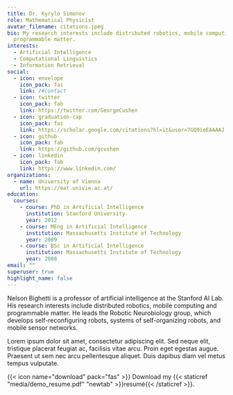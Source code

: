 ```yaml
---
title: Dr. Kyrylo Simonov
role: Mathematical Physicist
avatar_filename: citations.jpeg
bio: My research interests include distributed robotics, mobile computing and
  programmable matter.
interests:
  - Artificial Intelligence
  - Computational Linguistics
  - Information Retrieval
social:
  - icon: envelope
    icon_pack: fas
    link: /#contact
  - icon: twitter
    icon_pack: fab
    link: https://twitter.com/GeorgeCushen
  - icon: graduation-cap
    icon_pack: fas
    link: https://scholar.google.com/citations?hl=it&user=7GQ9ioEAAAAJ
  - icon: github
    icon_pack: fab
    link: https://github.com/gcushen
  - icon: linkedin
    icon_pack: fab
    link: https://www.linkedin.com/
organizations:
  - name: University of Vienna
    url: https://mat.univie.ac.at/
education:
  courses:
    - course: PhD in Artificial Intelligence
      institution: Stanford University
      year: 2012
    - course: MEng in Artificial Intelligence
      institution: Massachusetts Institute of Technology
      year: 2009
    - course: BSc in Artificial Intelligence
      institution: Massachusetts Institute of Technology
      year: 2008
email: ""
superuser: true
highlight_name: false
---
```


Nelson Bighetti is a professor of artificial intelligence at the Stanford AI Lab. His research interests include distributed robotics, mobile computing and programmable matter. He leads the Robotic Neurobiology group, which develops self-reconfiguring robots, systems of self-organizing robots, and mobile sensor networks.

Lorem ipsum dolor sit amet, consectetur adipiscing elit. Sed neque elit, tristique placerat feugiat ac, facilisis vitae arcu. Proin eget egestas augue. Praesent ut sem nec arcu pellentesque aliquet. Duis dapibus diam vel metus tempus vulputate.

{{< icon name="download" pack="fas" >}} Download my {{< staticref "media/demo_resume.pdf" "newtab" >}}resumé{{< /staticref >}}.
